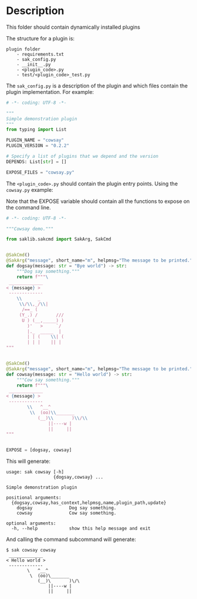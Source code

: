 # Description

This folder should contain dynamically installed plugins

The structure for a plugin is:

    plugin folder
        - requirements.txt
        - sak_config.py
        - __init__.py
        - <plugin_code>.py
        - test/<plugin_code>_test.py

The `sak_config.py` is a description of the plugin and which files contain the plugin implementation.
For example:

```Python
# -*- coding: UTF-8 -*-

"""
Simple demonstration plugin
"""
from typing import List

PLUGIN_NAME = "cowsay"
PLUGIN_VERSION = "0.2.2"

# Specify a list of plugins that we depend and the version
DEPENDS: List[str] = []

EXPOSE_FILES = "cowsay.py"
```

The `<plugin_code>.py` should contain the plugin entry points. Using the `cowsay.py` example:

Note that the EXPOSE variable should contain all the functions to expose on the command line.

```Python
# -*- coding: UTF-8 -*-

"""Cowsay demo."""

from saklib.sakcmd import SakArg, SakCmd


@SakCmd()
@SakArg("message", short_name="m", helpmsg="The message to be printed.")
def dogsay(message: str = "Bye world") -> str:
    """Dog say something."""
    return f"""\
 _____________
< {message} >
 -------------
    \\      _
     \\/\\,_/\\|
      /==_ (
     (Y_.) /       ///
      U ) (__,_____) )
        )'   >     `/
        |._  _____  |
        | | (    \\| (
        | | |    || |
"""


@SakCmd()
@SakArg("message", short_name="m", helpmsg="The message to be printed.")
def cowsay(message: str = "Hello world") -> str:
    """Cow say something."""
    return f"""\
 _____________
< {message} >
 -------------
        \\   ^__^
         \\  (oo)\\_______
            (__)\\       )\\/\\
                ||----w |
                ||     ||
"""


EXPOSE = [dogsay, cowsay]
```

This will generate:

```
usage: sak cowsay [-h]
                  {dogsay,cowsay} ...

Simple demonstration plugin

positional arguments:
  {dogsay,cowsay,has_context,helpmsg,name,plugin_path,update}
    dogsay              Dog say something.
    cowsay              Cow say something.

optional arguments:
  -h, --help            show this help message and exit
```

And calling the command subcommand will generate:

```
$ sak cowsay cowsay
 _____________
< Hello world >
 -------------
        \   ^__^
         \  (oo)\_______
            (__)\       )\/\
                ||----w |
                ||     ||

```
